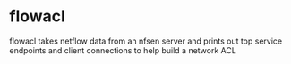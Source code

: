 # flowacl

flowacl takes netflow data from an nfsen server and prints out top service endpoints and client connections to help build a network ACL

